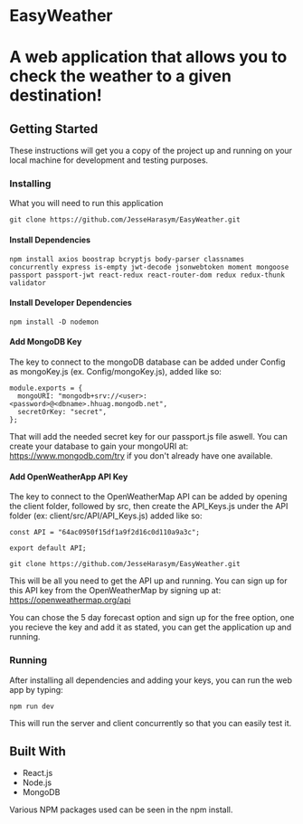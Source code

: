 # EasyWeather

# A web application that allows you to check the weather to a given destination!

## Getting Started

These instructions will get you a copy of the project up and running on your local machine for development and testing purposes.

### Installing

What you will need to run this application

```
git clone https://github.com/JesseHarasym/EasyWeather.git
```

#### Install Dependencies

``
npm install axios boostrap bcryptjs body-parser classnames concurrently express is-empty jwt-decode jsonwebtoken moment mongoose passport passport-jwt react-redux react-router-dom redux redux-thunk validator
``

#### Install Developer Dependencies

``
npm install -D nodemon
``

#### Add MongoDB Key

The key to connect to the mongoDB database can be added under Config as mongoKey.js (ex. Config/mongoKey.js), added like so:

```
module.exports = {
  mongoURI: "mongodb+srv://<user>:<password>@<dbname>.hhuag.mongodb.net",
  secretOrKey: "secret",
};
```

That will add the needed secret key for our passport.js file aswell. You can create your database to gain your mongoURI at: https://www.mongodb.com/try if you don't already have one available.


#### Add OpenWeatherApp API Key

The key to connect to the OpenWeatherMap API can be added by opening the client folder, followed by src, then create the API_Keys.js under the API folder (ex: client/src/API/API_Keys.js) added like so:

```
const API = "64ac0950f15df1a9f2d16c0d110a9a3c";

export default API;

git clone https://github.com/JesseHarasym/EasyWeather.git
```

This will be all you need to get the API up and running. You can sign up for this API key from the OpenWeatherMap by signing up at: https://openweathermap.org/api

You can chose the 5 day forecast option and sign up for the free option, one you recieve the key and add it as stated, you can get the application up and running.

### Running

After installing all dependencies and adding your keys, you can run the web app by typing:

```
npm run dev
```

This will run the server and client concurrently so that you can easily test it.

## Built With

- React.js
- Node.js
- MongoDB

Various NPM packages used can be seen in the npm install.
